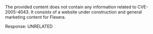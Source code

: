 The provided content does not contain any information related to CVE-2005-4043. It consists of a website under construction and general marketing content for Flexera.

Response: UNRELATED